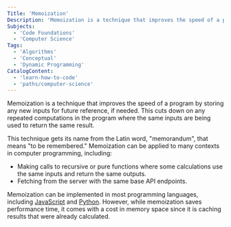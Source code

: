 ```yaml
---
Title: 'Memoization'
Description: 'Memoization is a technique that improves the speed of a program by storing any new inputs for future reference, if needed.'
Subjects:
  - 'Code Foundations'
  - 'Computer Science'
Tags:
  - 'Algorithms'
  - 'Conceptual'
  - 'Dynamic Programming'
CatalogContent:
  - 'learn-how-to-code'
  - 'paths/computer-science'
---
```


Memoization is a technique that improves the speed of a program by storing any new inputs for future reference, if needed. This cuts down on any repeated computations in the program where the same inputs are being used to return the same result.

This technique gets its name from the Latin word, "memorandum", that means "to be remembered." Memoization can be applied to many contexts in computer programming, including:

- Making calls to recursive or pure functions where some calculations use the same inputs and return the same outputs.
- Fetching from the server with the same base API endpoints.

Memoization can be implemented in most programming languages, including [JavaScript](https://www.codecademy.com/resources/docs/javascript/memoization) and [Python](https://www.codecademy.com/resources/docs/python/memoization). However, while memoization saves performance time, it comes with a cost in memory space since it is caching results that were already calculated.
